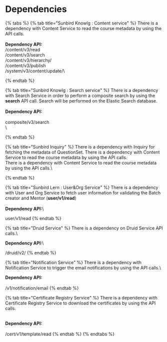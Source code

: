 # Dependencies

{% tabs %}
{% tab title="Sunbird Knowlg : Content service" %}
There is a dependency with Content Service to read the course metadata by using the API calls.\
\
**Dependency API:**\
/content/v3/read\
/content/v3/search\
/content/v3/hierarchy/\
/content/v3/publish\
/system/v3/content/update/\

{% endtab %}

{% tab title="Sunbird Knowlg : Search service" %}
There is a dependency with Search Service in order to perform a composite search by using the **search** API call. Search will be performed on the Elastic Search database.\
\
**Dependency API:**\
\
composite/v3/search\
\

{% endtab %}

{% tab title="Sunbird Inquiry" %}
There is a dependency with Inquiry for fetching the metadata of QuestionSet. There is a dependency with Content Service to read the course metadata by using the API calls.\
There is a dependency with Content Service to read the course metadata by using the API calls.\

{% endtab %}

{% tab title="Sunbird Lern : User&Org Service" %}
There is a dependency with User and Org Service to fetch user information for validating the Batch creator and Mentor (**user/v1/read**)\
\
**Dependency API:**\


user/v1/read
{% endtab %}

{% tab title="Druid Service" %}
There is a dependency on Druid Service  API calls.\


**Dependency API:**\


/druid/v2/
{% endtab %}

{% tab title="Notification Service" %}
There is a dependency with Notification Service to trigger the email notifications by using the API calls.\


**Dependency API:**\
\
/v1/notification/email
{% endtab %}

{% tab title="Certificate Registry Service" %}
There is a dependency with Certificate Registry Service to download the certificates by using the API calls.

\
**Dependency API:**\
\
/cert/v1/template/read
{% endtab %}
{% endtabs %}

